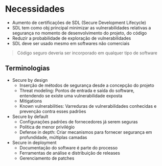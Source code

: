 # Necessidades

- Aumento de certificações de  SDL (Secure Development Lifecycle)
- SDL tem como obj principal minimizar as vulnerabilidades relativas a segurança no momento de desenvolvimento do projeto, do código
- Reduzir a probabilidade de exploração de vulnerabilidades
- SDL deve ser usado mesmo em softwares não comerciais

> Código seguro deveria ser incorporado em qualquer tipo de software

##  Terminologias

- Secure by design
    - Inserção de métodos de segurança desde a concepção do projeto
    - Threat modeling: Pontos de entrada e saída do software, entendendo se existe uma vulnerabilidade exposta
    - Mitigations
    - Known vulnerabilities: Varreduras de vulnerabilidades conhecidas e prevenção contra esses padrões
- Secure by default
    - Configurações padrões de fornecedores já serem seguras
    - Política de menor privilégio
    - Defense in depth: Criar mecanismos para fornecer segurança em profundidade, múltiplas camadas
- Secure in deployment
    - Documentação do software é parte do processo
    - Ferramentas de análise e distribuição de releases
    - Gerenciamento de patches